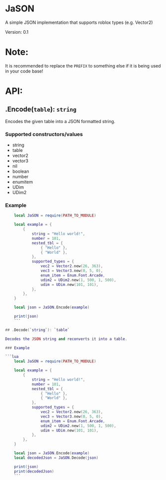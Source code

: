 # JaSON
 A simple JSON implementation that supports roblox types (e.g. Vector2)

Version: 0.1

# Note:

It is recommended to replace the `PREFIX` to something else if it is being used in your code base!

# API:

## .Encode(`table`): `string`

Encodes the given table into a JSON formatted string.

### Supported constructors/values

- string
- table
- vector2
- vector3
- nil
- boolean
- number
- enumitem
- UDim
- UDim2

### Example

```lua
	local JaSON = require(PATH_TO_MODULE)

	local example = {
		{
			string = "Hello world!",
			number = 101,
			nested_tbl = {
				{ "Hello" },
				{ "World" },
			},
			supported_types = {
				vec2 = Vector2.new(26, 363),
				vec3 = Vector3.new(0, 5, 0),
				enum_item = Enum.Font.Arcade,
				udim2 = UDim2.new(1, 500, 1, 500),
				udim = UDim.new(101, 101),
			},
		},
	}

	local json = JaSON.Encode(example)

	print(json)
	```

## .Decode(`string`): `table`

Decodes the JSON string and reconverts it into a table.

### Example

```lua
	local JaSON = require(PATH_TO_MODULE)

	local example = {
		{
			string = "Hello world!",
			number = 101,
			nested_tbl = {
				{ "Hello" },
				{ "World" },
			},
			supported_types = {
				vec2 = Vector2.new(26, 363),
				vec3 = Vector3.new(0, 5, 0),
				enum_item = Enum.Font.Arcade,
				udim2 = UDim2.new(1, 500, 1, 500),
				udim = UDim.new(101, 101),
			},
		},
	}

	local json = JaSON.Encode(example)
	local decodedJson = JaSON.Decode(json)

	print(json)
	print(decodedJson)
	```